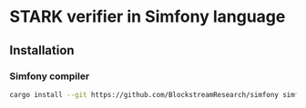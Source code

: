 # STARK verifier in Simfony language

## Installation

### Simfony compiler

```bash
cargo install --git https://github.com/BlockstreamResearch/simfony simfony
```

